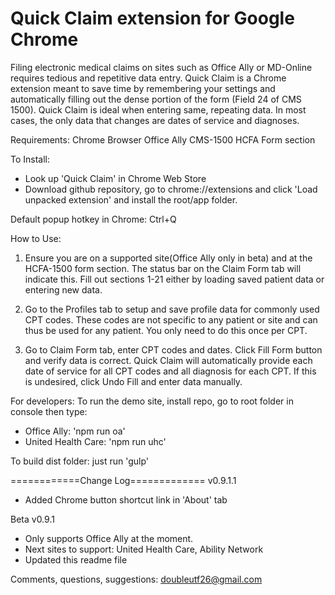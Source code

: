Quick Claim extension for Google Chrome
==============================
Filing electronic medical claims on sites such as Office Ally or MD-Online
requires tedious and repetitive data entry. Quick Claim is a
Chrome extension meant to save time by remembering
your settings and automatically filling out the dense
portion of the form (Field 24 of CMS 1500). Quick Claim is
ideal when entering same, repeating data. In most cases, the only data
that changes are dates of service and diagnoses.

Requirements:
Chrome Browser
Office Ally CMS-1500 HCFA Form section

To Install:
- Look up 'Quick Claim' in Chrome Web Store
- Download github repository, go to chrome://extensions
  and click 'Load unpacked extension' and install the root/app folder.

Default popup hotkey in Chrome: Ctrl+Q

How to Use:
1. Ensure you are on a supported site(Office Ally only in beta) and at the HCFA-1500 form section. The status bar on the Claim Form tab will indicate this.
Fill out sections 1-21 either by loading saved patient data or entering new data.

2. Go to the Profiles tab to setup and save profile data for commonly used CPT codes. These codes are not specific to any patient or site and can thus be used for any patient. You only need to do this once per CPT.

3. Go to Claim Form tab, enter CPT codes and dates. Click Fill Form button and verify data is correct. Quick Claim will automatically provide each date of service for all CPT codes and all diagnosis for each CPT. If this is undesired, click Undo Fill and enter data manually.

For developers:
To run the demo site, install repo, go to root folder in console then type:

 - Office Ally: 'npm run oa'
 - United Health Care: 'npm run uhc'

To build dist folder: just run 'gulp'

============Change Log=============
v0.9.1.1
- Added Chrome button shortcut link in 'About' tab

Beta v0.9.1
- Only supports Office Ally at the moment.
- Next sites to support: United Health Care, Ability Network
- Updated this readme file


Comments, questions, suggestions: doubleutf26@gmail.com
